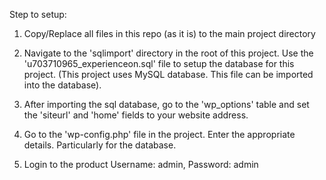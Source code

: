 Step to setup:

1. Copy/Replace all files in this repo (as it is) to the main project directory

2. Navigate to the 'sqlimport' directory in the root of this project. Use the 'u703710965_experienceon.sql' file to setup the database for this project. (This project uses MySQL database. This file can be imported into the database).

3. After importing the sql database, go to the 'wp_options' table and set the 'siteurl' and 'home' fields to your website address.

4. Go to the 'wp-config.php' file in the project. Enter the appropriate details. Particularly for the database.

5. Login to the product Username: admin, Password: admin
